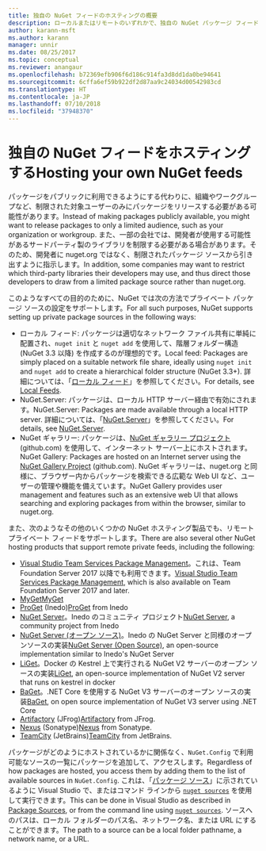 ```yaml
---
title: 独自の NuGet フィードのホスティングの概要
description: ローカルまたはリモートのいずれかで、独自の NuGet パッケージ フィードまたはギャラリーをホスティングするためにオープンにされている概要です。
author: karann-msft
ms.author: karann
manager: unnir
ms.date: 08/25/2017
ms.topic: conceptual
ms.reviewer: anangaur
ms.openlocfilehash: b72369efb906f6d186c914fa3d8dd1da0be94641
ms.sourcegitcommit: 6cffa6ef59b922df2d87aa9c24034d00542983cd
ms.translationtype: HT
ms.contentlocale: ja-JP
ms.lasthandoff: 07/10/2018
ms.locfileid: "37948370"
---
```

# <a name="hosting-your-own-nuget-feeds"></a><span data-ttu-id="41c59-103">独自の NuGet フィードをホスティングする</span><span class="sxs-lookup"><span data-stu-id="41c59-103">Hosting your own NuGet feeds</span></span>

<span data-ttu-id="41c59-104">パッケージをパブリックに利用できるようにする代わりに、組織やワークグループなど、制限された対象ユーザーのみにパッケージをリリースする必要がある可能性があります。</span><span class="sxs-lookup"><span data-stu-id="41c59-104">Instead of making packages publicly available, you might want to release packages to only a limited audience, such as your organization or workgroup.</span></span> <span data-ttu-id="41c59-105">また、一部の会社では、開発者が使用する可能性があるサードパーティ製のライブラリを制限する必要がある場合があります。そのため、開発者に nuget.org ではなく、制限されたパッケージ ソースから引き出すように指示します。</span><span class="sxs-lookup"><span data-stu-id="41c59-105">In addition, some companies may want to restrict which third-party libraries their developers may use, and thus direct those developers to draw from a limited package source rather than nuget.org.</span></span>

<span data-ttu-id="41c59-106">このようなすべての目的のために、NuGet では次の方法でプライベート パッケージ ソースの設定をサポートします。</span><span class="sxs-lookup"><span data-stu-id="41c59-106">For all such purposes, NuGet supports setting up private package sources in the following ways:</span></span>

- <span data-ttu-id="41c59-107">ローカル フィード: パッケージは適切なネットワーク ファイル共有に単純に配置され、`nuget init` と `nuget add` を使用して、階層フォルダー構造 (NuGet 3.3 以降) を作成するのが理想的です。</span><span class="sxs-lookup"><span data-stu-id="41c59-107">Local feed: Packages are simply placed on a suitable network file share, ideally using `nuget init` and `nuget add` to create a hierarchical folder structure (NuGet 3.3+).</span></span> <span data-ttu-id="41c59-108">詳細については、「[ローカル フィード](../hosting-packages/local-feeds.md)」を参照してください。</span><span class="sxs-lookup"><span data-stu-id="41c59-108">For details, see [Local Feeds](../hosting-packages/local-feeds.md).</span></span>
- <span data-ttu-id="41c59-109">NuGet.Server: パッケージは、ローカル HTTP サーバー経由で有効にされます。</span><span class="sxs-lookup"><span data-stu-id="41c59-109">NuGet.Server: Packages are made available through a local HTTP server.</span></span> <span data-ttu-id="41c59-110">詳細については、「[NuGet.Server](../hosting-packages/nuget-server.md)」を参照してください。</span><span class="sxs-lookup"><span data-stu-id="41c59-110">For details, see [NuGet.Server](../hosting-packages/nuget-server.md).</span></span>
- <span data-ttu-id="41c59-111">NuGet ギャラリー: パッケージは、[NuGet ギャラリー プロジェクト](https://github.com/NuGet/NuGetGallery#build-and-run-the-gallery-in-arbitrary-number-easy-steps) (github.com) を使用して、インターネット サーバー上にホストされます。</span><span class="sxs-lookup"><span data-stu-id="41c59-111">NuGet Gallery: Packages are hosted on an Internet server using the [NuGet Gallery Project](https://github.com/NuGet/NuGetGallery#build-and-run-the-gallery-in-arbitrary-number-easy-steps) (github.com).</span></span> <span data-ttu-id="41c59-112">NuGet ギャラリーは、nuget.org と同様に、ブラウザー内からパッケージを検索できる広範な Web UI など、ユーザーの管理や機能を備えています。</span><span class="sxs-lookup"><span data-stu-id="41c59-112">NuGet Gallery provides user management and features such as an extensive web UI that allows searching and exploring packages from within the browser, similar to nuget.org.</span></span>

<span data-ttu-id="41c59-113">また、次のようなその他のいくつかの NuGet ホスティング製品でも、リモート プライベート フィードをサポートします。</span><span class="sxs-lookup"><span data-stu-id="41c59-113">There are also several other NuGet hosting products that support remote private feeds, including the following:</span></span>

- <span data-ttu-id="41c59-114">[Visual Studio Team Services Package Management](https://www.visualstudio.com/docs/package/nuget/publish)。これは、Team Foundation Server 2017 以降でも利用できます。</span><span class="sxs-lookup"><span data-stu-id="41c59-114">[Visual Studio Team Services Package Management](https://www.visualstudio.com/docs/package/nuget/publish), which is also available on Team Foundation Server 2017 and later.</span></span>
- [<span data-ttu-id="41c59-115">MyGet</span><span class="sxs-lookup"><span data-stu-id="41c59-115">MyGet</span></span>](http://myget.org)
- <span data-ttu-id="41c59-116">[ProGet](http://inedo.com/proget) (Inedo)</span><span class="sxs-lookup"><span data-stu-id="41c59-116">[ProGet](http://inedo.com/proget) from Inedo</span></span>
- <span data-ttu-id="41c59-117">[NuGet Server](http://nugetserver.net/)。Inedo のコミュニティ プロジェクト</span><span class="sxs-lookup"><span data-stu-id="41c59-117">[NuGet Server](http://nugetserver.net/), a community project from Inedo</span></span>
- <span data-ttu-id="41c59-118">[NuGet Server (オープン ソース)](http://nuget-server.net)。Inedo の NuGet Server と同様のオープンソースの実装</span><span class="sxs-lookup"><span data-stu-id="41c59-118">[NuGet Server (Open Source)](http://nuget-server.net), an open-source implementation similar to Inedo's NuGet Server</span></span>
- <span data-ttu-id="41c59-119">[LiGet](https://github.com/ai-traders/liget)。Docker の Kestrel 上で実行される NuGet V2 サーバーのオープン ソースの実装</span><span class="sxs-lookup"><span data-stu-id="41c59-119">[LiGet](https://github.com/ai-traders/liget), an open-source implementation of NuGet V2 server that runs on kestrel in docker</span></span>
- <span data-ttu-id="41c59-120">[BaGet](https://github.com/loic-sharma/BaGet)。.NET Core を使用する NuGet V3 サーバーのオープン ソースの実装</span><span class="sxs-lookup"><span data-stu-id="41c59-120">[BaGet](https://github.com/loic-sharma/BaGet), on open source implementation of NuGet V3 server using .NET Core</span></span>
- <span data-ttu-id="41c59-121">[Artifactory](https://www.jfrog.com/artifactory/) (JFrog)</span><span class="sxs-lookup"><span data-stu-id="41c59-121">[Artifactory](https://www.jfrog.com/artifactory/) from JFrog.</span></span>
- <span data-ttu-id="41c59-122">[Nexus](http://www.sonatype.org/nexus/) (Sonatype)</span><span class="sxs-lookup"><span data-stu-id="41c59-122">[Nexus](http://www.sonatype.org/nexus/) from Sonatype.</span></span>
- <span data-ttu-id="41c59-123">[TeamCity](https://www.jetbrains.com/teamcity/) (JetBrains)</span><span class="sxs-lookup"><span data-stu-id="41c59-123">[TeamCity](https://www.jetbrains.com/teamcity/) from JetBrains.</span></span>

<span data-ttu-id="41c59-124">パッケージがどのようにホストされているかに関係なく、`NuGet.Config` で利用可能なソースの一覧にパッケージを追加して、アクセスします。</span><span class="sxs-lookup"><span data-stu-id="41c59-124">Regardless of how packages are hosted, you access them by adding them to the list of available sources in `NuGet.Config`.</span></span> <span data-ttu-id="41c59-125">これは、「[パッケージ ソース](../tools/package-manager-ui.md#package-sources)」に示されているように Visual Studio で、またはコマンド ラインから [`nuget sources`](../tools/cli-ref-sources.md) を使用して実行できます。</span><span class="sxs-lookup"><span data-stu-id="41c59-125">This can be done in Visual Studio as described in [Package Sources](../tools/package-manager-ui.md#package-sources), or from the command line using [`nuget sources`](../tools/cli-ref-sources.md).</span></span> <span data-ttu-id="41c59-126">ソースへのパスは、ローカル フォルダーのパス名、ネットワーク名、または URL にすることができます。</span><span class="sxs-lookup"><span data-stu-id="41c59-126">The path to a source can be a local folder pathname, a network name, or a URL.</span></span>
